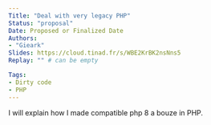 ```yaml
---
Title: "Deal with very legacy PHP"
Status: "proposal"
Date: Proposed or Finalized Date
Authors:
- "Gieark"
Slides: https://cloud.tinad.fr/s/WBE2KrBK2nsNns5
Replay: "" # can be empty

Tags:
- Dirty code
- PHP
---
```


I will explain how I made compatible php 8 a bouze in PHP.
